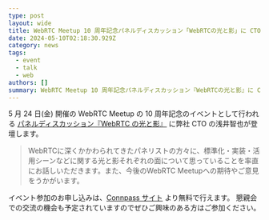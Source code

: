 ```yaml
---
type: post
layout: wide
title: WebRTC Meetup 10 周年記念パネルディスカッション「WebRTCの光と影」に CTO 浅井が登壇します
date: 2024-05-10T02:18:30.929Z
category: news
tags:
  - event
  - talk
  - web
authors: []
summary: WebRTC Meetup 10 周年記念パネルディスカッション『WebRTCの光と影』に CTO 浅井がパネリストとして登壇します
---
```

5 月 24 日(金) 開催の WebRTC Meetup の 10 周年記念のイベントとして行われる [パネルディスカッション『WebRTC の光と影』](https://webrtcmeetup.connpass.com/event/313737/) に弊社 CTO の浅井智也が登壇します。





> WebRTCに深くかかわられてきたパネリストの方々に、標準化・実装・活用シーンなどに関する光と影それぞれの面について思っていることを率直にお話しいただきます。また、今後のWebRTC Meetupへの期待やご意見をうかがいます。




イベント参加のお申し込みは、[Connpass サイト](https://webrtcmeetup.connpass.com/event/313737/) より無料で行えます。
懇親会での交流の機会も予定されていますのでぜひご興味のある方はご参加ください。